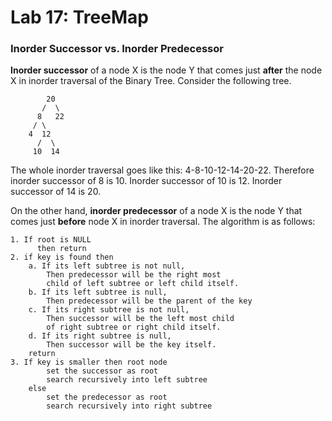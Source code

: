 Lab 17: TreeMap
===

### Inorder Successor vs. Inorder Predecessor
**Inorder successor** of a node X is the node Y that comes just **after** the node X in inorder traversal of the Binary Tree. Consider the following tree.
```
		20
	   /  \
	  8   22
	 / \
	4  12
	  /  \
	 10  14
```
The whole inorder traversal goes like this: 4-8-10-12-14-20-22. Therefore inorder successor of 8 is 10. Inorder successor of 10 is 12. Inorder successor of 14 is 20.

On the other hand, **inorder predecessor** of a node X is the node Y that comes just **before** node X in inorder traversal. The algorithm is as follows: 

```
1. If root is NULL
      then return
2. if key is found then
    a. If its left subtree is not null,
        Then predecessor will be the right most 
        child of left subtree or left child itself.
    b. If its left subtree is null, 
    	Then predecessor will be the parent of the key
    c. If its right subtree is not null,
        Then successor will be the left most child 
        of right subtree or right child itself.
    d. If its right subtree is null,
    	Then successor will be the key itself.
    return
3. If key is smaller then root node
        set the successor as root
        search recursively into left subtree
    else
        set the predecessor as root
        search recursively into right subtree
```
